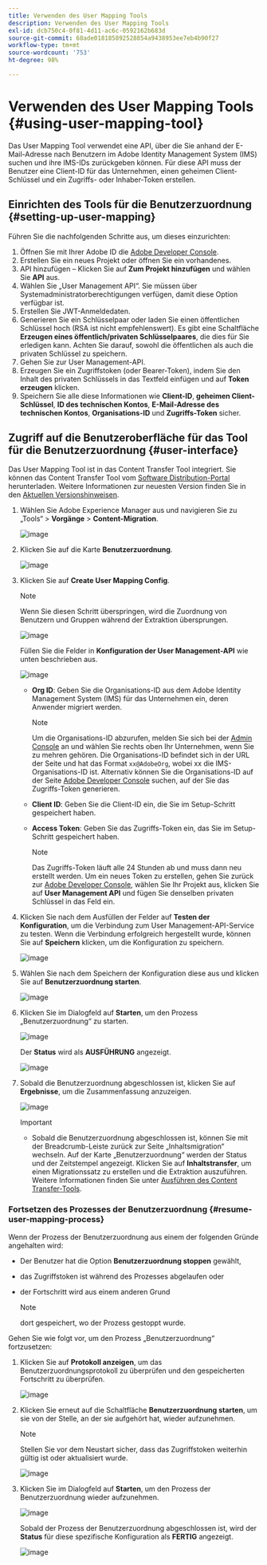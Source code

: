 ```yaml
---
title: Verwenden des User Mapping Tools
description: Verwenden des User Mapping Tools
exl-id: dcb750c4-0f81-4d11-ac6c-0592162b683d
source-git-commit: 68ade018185892528854a9438953ee7eb4b90f27
workflow-type: tm+mt
source-wordcount: '753'
ht-degree: 98%

---
```


# Verwenden des User Mapping Tools {#using-user-mapping-tool}

Das User Mapping Tool verwendet eine API, über die Sie anhand der E-Mail-Adresse nach Benutzern im Adobe Identity Management System (IMS) suchen und ihre IMS-IDs zurückgeben können. Für diese API muss der Benutzer eine Client-ID für das Unternehmen, einen geheimen Client-Schlüssel und ein Zugriffs- oder Inhaber-Token erstellen.

## Einrichten des Tools für die Benutzerzuordnung {#setting-up-user-mapping}

Führen Sie die nachfolgenden Schritte aus, um dieses einzurichten:

1. Öffnen Sie mit Ihrer Adobe ID die [Adobe Developer Console](https://console.adobe.io).
1. Erstellen Sie ein neues Projekt oder öffnen Sie ein vorhandenes.
1. API hinzufügen – Klicken Sie auf **Zum Projekt hinzufügen** und wählen Sie **API** aus.
1. Wählen Sie „User Management API“. Sie müssen über Systemadministratorberechtigungen verfügen, damit diese Option verfügbar ist.
1. Erstellen Sie JWT-Anmeldedaten.
1. Generieren Sie ein Schlüsselpaar oder laden Sie einen öffentlichen Schlüssel hoch (RSA ist nicht empfehlenswert).  Es gibt eine Schaltfläche **Erzeugen eines öffentlich/privaten Schlüsselpaares**, die dies für Sie erledigen kann. Achten Sie darauf, sowohl die öffentlichen als auch die privaten Schlüssel zu speichern.
1. Gehen Sie zur User Management-API.
1. Erzeugen Sie ein Zugriffstoken (oder Bearer-Token), indem Sie den Inhalt des privaten Schlüssels in das Textfeld einfügen und auf **Token erzeugen** klicken.
1. Speichern Sie alle diese Informationen wie **Client-ID**, **geheimen Client-Schlüssel**, **ID des technischen Kontos**, **E-Mail-Adresse des technischen Kontos**, **Organisations-ID** und **Zugriffs-Token** sicher.

## Zugriff auf die Benutzeroberfläche für das Tool für die Benutzerzuordnung {#user-interface}

Das User Mapping Tool ist in das Content Transfer Tool integriert. Sie können das Content Transfer Tool vom [Software Distribution-Portal](https://experience.adobe.com/#/downloads/content/software-distribution/en/aemcloud.html) herunterladen. Weitere Informationen zur neuesten Version finden Sie in den [Aktuellen Versionshinweisen](/help/release-notes/release-notes-cloud/release-notes-current.md).

1. Wählen Sie Adobe Experience Manager aus und navigieren Sie zu „Tools“ > **Vorgänge** > **Content-Migration**.

   ![image](/help/journey-migration/content-transfer-tool/assets-user-mapping/user-mapping-access1.png)

1. Klicken Sie auf die Karte **Benutzerzuordnung**.

   ![image](/help/journey-migration/content-transfer-tool/assets-user-mapping/user-mapping-access2.png)

1. Klicken Sie auf **Create User Mapping Config**.

   >[!NOTE]
   >Wenn Sie diesen Schritt überspringen, wird die Zuordnung von Benutzern und Gruppen während der Extraktion übersprungen.

   ![image](/help/journey-migration/content-transfer-tool/assets-user-mapping/user-mapping-access5.png)

   Füllen Sie die Felder in **Konfiguration der User Management-API** wie unten beschrieben aus.

   ![image](/help/journey-migration/content-transfer-tool/assets-user-mapping/user-mapping-access3.png)


   * **Org ID**: Geben Sie die Organisations-ID aus dem Adobe Identity Management System (IMS) für das Unternehmen ein, deren Anwender migriert werden.

      >[!NOTE]
      >Um die Organisations-ID abzurufen, melden Sie sich bei der [Admin Console](https://adminconsole.adobe.com/) an und wählen Sie rechts oben Ihr Unternehmen, wenn Sie zu mehren gehören. Die Organisations-ID befindet sich in der URL der Seite und hat das Format `xx@AdobeOrg`, wobei xx die IMS-Organisations-ID ist.  Alternativ können Sie die Organisations-ID auf der Seite [Adobe Developer Console](https://console.adobe.io) suchen, auf der Sie das Zugriffs-Token generieren.

   * **Client ID**: Geben Sie die Client-ID ein, die Sie im Setup-Schritt gespeichert haben.

   * **Access Token**: Geben Sie das Zugriffs-Token ein, das Sie im Setup-Schritt gespeichert haben.

      >[!NOTE]
      >Das Zugriffs-Token läuft alle 24 Stunden ab und muss dann neu erstellt werden. Um ein neues Token zu erstellen, gehen Sie zurück zur [Adobe Developer Console](https://console.adobe.io), wählen Sie Ihr Projekt aus, klicken Sie auf **User Management API** und fügen Sie denselben privaten Schlüssel in das Feld ein.

1. Klicken Sie nach dem Ausfüllen der Felder auf **Testen der Konfiguration**, um die Verbindung zum User Management-API-Service zu testen. Wenn die Verbindung erfolgreich hergestellt wurde, können Sie auf **Speichern** klicken, um die Konfiguration zu speichern.

   ![image](/help/journey-migration/content-transfer-tool/assets-user-mapping/user-mapping-access4.png)

1. Wählen Sie nach dem Speichern der Konfiguration diese aus und klicken Sie auf **Benutzerzuordnung starten**.

   ![image](/help/journey-migration/content-transfer-tool/assets-user-mapping/user-mapping-landing4.png)

1. Klicken Sie im Dialogfeld auf **Starten**, um den Prozess „Benutzerzuordnung“ zu starten.

   ![image](/help/journey-migration/content-transfer-tool/assets-user-mapping/resume-user-mapping3.png)

   Der **Status** wird als **AUSFÜHRUNG** angezeigt.

   ![image](/help/journey-migration/content-transfer-tool/assets-user-mapping/user-mapping-start1.png)


1. Sobald die Benutzerzuordnung abgeschlossen ist, klicken Sie auf **Ergebnisse**, um die Zusammenfassung anzuzeigen.

   ![image](/help/journey-migration/content-transfer-tool/assets-user-mapping/user-mapping-landing5.png)

   >[!IMPORTANT]
   >* Sobald die Benutzerzuordnung abgeschlossen ist, können Sie mit der Breadcrumb-Leiste zurück zur Seite „Inhaltsmigration“ wechseln. Auf der Karte „Benutzerzuordnung“ werden der Status und der Zeitstempel angezeigt. Klicken Sie auf **Inhaltstransfer**, um einen Migrationssatz zu erstellen und die Extraktion auszuführen. Weitere Informationen finden Sie unter [Ausführen des Content Transfer-Tools](https://experienceleague.adobe.com/docs/experience-manager-cloud-service/moving/cloud-migration/content-transfer-tool/using-content-transfer-tool.html?lang=de#running-tool).


### Fortsetzen des Prozesses der Benutzerzuordnung {#resume-user-mapping-process}

Wenn der Prozess der Benutzerzuordnung aus einem der folgenden Gründe angehalten wird:

* Der Benutzer hat die Option **Benutzerzuordnung stoppen** gewählt,
* das Zugriffstoken ist während des Prozesses abgelaufen oder
* der Fortschritt wird aus einem anderen Grund

   >[!NOTE]
   >dort gespeichert, wo der Prozess gestoppt wurde.

Gehen Sie wie folgt vor, um den Prozess „Benutzerzuordnung“ fortzusetzen:

1. Klicken Sie auf **Protokoll anzeigen**, um das Benutzerzuordnungsprotokoll zu überprüfen und den gespeicherten Fortschritt zu überprüfen.

   ![image](/help/journey-migration/content-transfer-tool/assets-user-mapping/resume-user-mapping1.png)

1. Klicken Sie erneut auf die Schaltfläche **Benutzerzuordnung starten**, um sie von der Stelle, an der sie aufgehört hat, wieder aufzunehmen.

   >[!NOTE]
   >Stellen Sie vor dem Neustart sicher, dass das Zugriffstoken weiterhin gültig ist oder aktualisiert wurde.

   ![image](/help/journey-migration/content-transfer-tool/assets-user-mapping/resume-user-mapping2.png)

1. Klicken Sie im Dialogfeld auf **Starten**, um den Prozess der Benutzerzuordnung wieder aufzunehmen.

   ![image](/help/journey-migration/content-transfer-tool/assets-user-mapping/resume-user-mapping3.png)

   Sobald der Prozess der Benutzerzuordnung abgeschlossen ist, wird der **Status** für diese spezifische Konfiguration als **FERTIG** angezeigt.

   ![image](/help/journey-migration/content-transfer-tool/assets-user-mapping/resume-user-mapping4.png)
